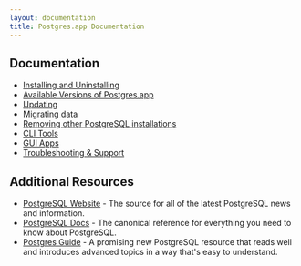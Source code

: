 ```yaml
---
layout: documentation
title: Postgres.app Documentation
---
```


## Documentation

- [Installing and Uninstalling](install.html)
- [Available Versions of Postgres.app](all-versions.html)
- [Updating](update.html)
- [Migrating data](migrating-data.html)
- [Removing other PostgreSQL installations](remove.html)
- [CLI Tools](cli-tools.html)
- [GUI Apps](gui-tools.html)
- [Troubleshooting & Support](troubleshooting.html)

## Additional Resources

- [PostgreSQL Website](http://www.postgresql.org/) - The source for all of the latest PostgreSQL news and information.
- [PostgreSQL Docs](http://www.postgresql.org/docs/current/static/index.html) - The canonical reference for everything you need to know about PostgreSQL.
- [Postgres Guide](http://postgresguide.com/) - A promising new PostgreSQL resource that reads well and introduces advanced topics in a way that's easy to understand.
